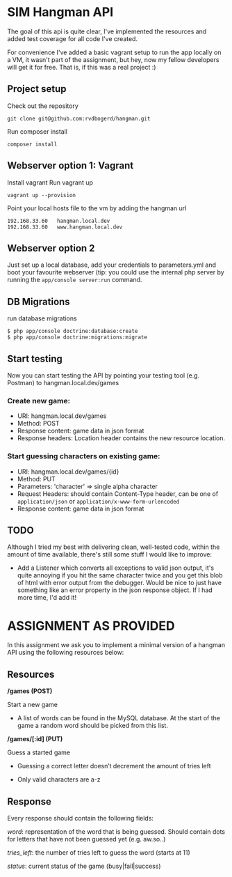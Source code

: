 # SIM Hangman API #

The goal of this api is quite clear, I've implemented the resources and added test coverage for all code I've created.

For convenience I've added a basic vagrant setup to run the app locally on a VM, it wasn't part of the assignment,
but hey, now my fellow developers will get it for free. That is, if this was a real project :)

## Project setup ##

Check out the repository
```
git clone git@github.com:rvdbogerd/hangman.git
```

Run composer install
```
composer install
```

## Webserver option 1: Vagrant ##
Install vagrant
Run vagrant up
```
vagrant up --provision
```

Point your local hosts file to the vm by adding the hangman url
```
192.168.33.60   hangman.local.dev
192.168.33.60   www.hangman.local.dev
```

## Webserver option 2 ##
Just set up a local database, add your credentials to parameters.yml and boot your favourite webserver (tip: you could use the internal php server by running the `app/console server:run` command.

## DB Migrations ##

run database migrations
```
$ php app/console doctrine:database:create
$ php app/console doctrine:migrations:migrate
```

## Start testing ##
Now you can start testing the API by pointing your testing tool (e.g. Postman) to hangman.local.dev/games

### Create new game: ###
* URI: hangman.local.dev/games
* Method: POST 
* Response content: game data in json format
* Response headers: Location header contains the new resource location.

### Start guessing characters on existing game: ###
* URI: hangman.local.dev/games/{id}
* Method: PUT 
* Parameters: 'character' => single alpha character
* Request Headers: should contain Content-Type header, can be one of `application/json` or `application/x-www-form-urlencoded`
* Response content: game data in json format

## TODO ##

Although I tried my best with delivering clean, well-tested code, within the amount of time available, there's still some stuff I would like to improve:

* Add a Listener which converts all exceptions to valid json output, it's quite annoying if you hit the same character twice and you get this blob of html with error output from the debugger. Would be nice to just have something like an error property in the json response object. If I had more time, I'd add it!


# ASSIGNMENT AS PROVIDED #

In this assignment we ask you to implement a minimal version of a hangman API using the following resources below:

## Resources ##

**/games (POST)**

Start a new game

- A list of words can be found in the MySQL database. At the start of the game a random word should be picked from this list.

**/games/[:id] (PUT)**

Guess a started game

- Guessing a correct letter doesn’t decrement the amount of tries left

- Only valid characters are a-z

## Response ##

Every response should contain the following fields:

*word*: representation of the word that is being guessed. Should contain dots for letters that have not been guessed yet (e.g. aw.so..)

*tries_left*: the number of tries left to guess the word (starts at 11)

*status*: current status of the game (busy|fail|success)
